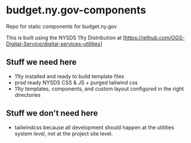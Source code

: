 # budget.ny.gov-components
Repo for static components for budget.ny.gov

This is built using the NYSDS 11ty Distribution at [https://github.com/OGS-Digital-Service/digital-services-utilities] 

## Stuff we need here
- 11ty installed and ready to build template files
- prod ready NYSDS CSS & JS + purged tailwind css
- 11ty templates, components, and custom layout configured in the right directories

## Stuff we don't need here
- tailwindcss because all development should happen at the utilities system level, not at the project site level.

